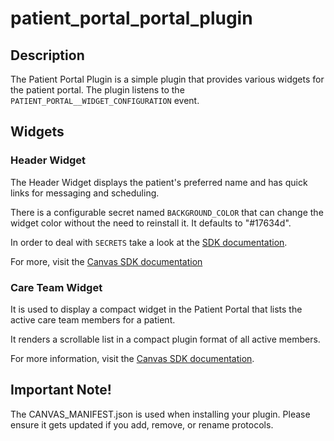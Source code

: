 patient_portal_portal_plugin
============================

## Description

The Patient Portal Plugin is a simple plugin that provides various widgets for the patient portal.
The plugin listens to the `PATIENT_PORTAL__WIDGET_CONFIGURATION` event.

## Widgets

### Header Widget

The Header Widget displays the patient's preferred name and has quick links for messaging and scheduling.

There is a configurable secret named `BACKGROUND_COLOR` that can change the
widget color without the need to reinstall it.
It defaults to "#17634d".

In order to deal with `SECRETS` take a look at the
[SDK documentation](https://docs.canvasmedical.com/sdk/secrets/).

For more, visit the [Canvas SDK documentation](https://docs.canvasmedical.com/sdk/data-patient/)


### Care Team Widget

It is used to display a compact widget in the Patient Portal that lists the
active care team members for a patient.

It renders a scrollable list in a compact plugin format of all active members. 

For more information, visit the [Canvas SDK documentation](https://docs.canvasmedical.com/sdk/data-care-team/).


## Important Note!

The CANVAS_MANIFEST.json is used when installing your plugin. Please ensure it
gets updated if you add, remove, or rename protocols.
